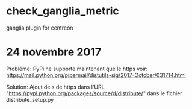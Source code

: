 # check_ganglia_metric
ganglia plugin for centreon

# 24 novembre 2017
Probléme: PyPi ne supporte maintenant que le https
voir: https://mail.python.org/pipermail/distutils-sig/2017-October/031714.html

Solution:
Ajout de s de https dans l'URL "https://pypi.python.org/packages/source/d/distribute/" dans le fichier distribute_setup.py
